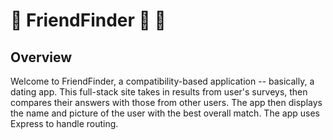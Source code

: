 # :couple:  FriendFinder  :two_women_holding_hands: :two_men_holding_hands:

## Overview 

Welcome to FriendFinder, a compatibility-based application -- basically, a dating app. This full-stack site takes in results from user's surveys, then compares their answers with those from other users. The app then displays the name and picture of the user with the best overall match. The app uses Express to handle routing. 
